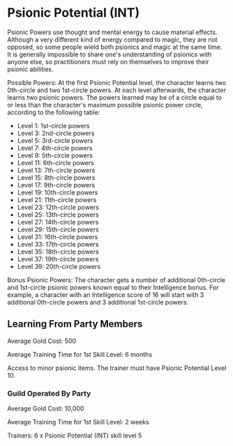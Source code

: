 # Psionic Potential (INT)

Psionic Powers use thought and mental energy to cause material effects. Although a very different kind of energy compared to magic, they are not opposed, so some people wield both psionics and magic at the same time. It is generally impossible to share one's understanding of psionics with anyone else, so practitioners must rely on themselves to improve their psionic abilities.

Possible Powers: At the first Psionic Potential level, the character learns two 0th-circle and two 1st-circle powers. At each level afterwards, the character learns two psionic powers. The powers learned may be of a circle equal to or less than the character's maximum possible psionic power circle, according to the following table:

- Level 1: 1st-circle powers
- Level 3: 2nd-circle powers
- Level 5: 3rd-circle powers
- Level 7: 4th-circle powers
- Level 9: 5th-circle powers
- Level 11: 6th-circle powers
- Level 13: 7th-circle powers
- Level 15: 8th-circle powers
- Level 17: 9th-circle powers
- Level 19: 10th-circle powers
- Level 21: 11th-circle powers
- Level 23: 12th-circle powers
- Level 25: 13th-circle powers
- Level 27: 14th-circle powers
- Level 29: 15th-circle powers
- Level 31: 16th-circle powers
- Level 33: 17th-circle powers
- Level 35: 18th-circle powers
- Level 37: 19th-circle powers
- Level 39: 20th-circle powers

Bonus Psionic Powers: The character gets a number of additional 0th-circle and 1st-circle psionic powers known equal to their Intelligence bonus. For example, a character with an Intelligence score of 16 will start with 3 additional 0th-circle powers and 3 additional 1st-circle powers.

## Learning From Party Members

Average Gold Cost: 500

Average Training Time for 1st Skill Level: 6 months

Access to minor psionic items. The trainer must have Psionic Potential Level 10.

### Guild Operated By Party

Average Gold Cost: 10,000

Average Training Time for 1st Skill Level: 2 weeks

Trainers: 6 x Psionic Potential (INT) skill level 5
